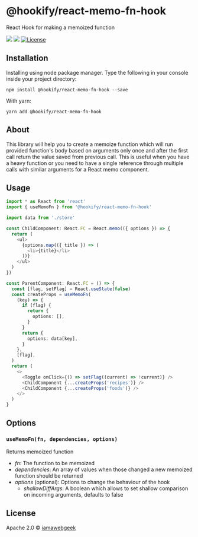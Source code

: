 # @hookify/react-memo-fn-hook
React Hook for making a memoized function

[![](https://img.shields.io/npm/v/@hookify/react-memo-fn-hook.svg)](https://www.npmjs.com/package/@hookify/react-memo-fn-hook)
[![](https://img.shields.io/npm/dt/@hookify/react-memo-fn-hook.svg)](https://www.npmjs.com/package/@hookify/react-memo-fn-hook)
[![License](https://img.shields.io/badge/License-Apache%202.0-blue.svg)](https://opensource.org/licenses/Apache-2.0)

## Installation
Installing using node package manager.
Type the following in your console inside your project directory:
```
npm install @hookify/react-memo-fn-hook --save
```

With yarn:
```
yarn add @hookify/react-memo-fn-hook
```

## About
This library will help you to create a memoize function which will run provided function's body based on arguments only once and after the first call return the value saved from previous call. This is useful when you have a heavy function or you need to have a single reference through multiple calls with similar arguments for a React memo component.

## Usage
```typescript jsx
import * as React from 'react'
import { useMemoFn } from '@hookify/react-memo-fn-hook'

import data from './store'

const ChildComponent: React.FC = React.memo(({ options }) => {
  return (
    <ul>
      {options.map(({ title }) => (
        <li>{title}</li>
      ))}
    </ul>
  )
})

const ParentComponent: React.FC = () => {
  const [flag, setFlag] = React.useState(false)
  const createProps = useMemoFn(
    (key) => {
      if (flag) {
        return {
          options: [],
        }
      }
      return {
        options: data[key],
      }
    },
    [flag],
  )
  return (
    <>
      <Toggle onClick={() => setFlag((current) => !current)} />
      <ChildComponent {...createProps('recipes')} />
      <ChildComponent {...createProps('foods')} />
    </>
  )
}
```

## Options

### `useMemoFn(fn, dependencies, options)`
Returns memoized function
- *fn*: The function to be memoized
- *dependencies*: An array of values when those changed a new memoized function should be returned
- *options* (optional): Options to change the behaviour of the hook
  - *shallowDiffArgs*: A boolean which allows to set shallow comparison on incoming arguments, defaults to false

## License
Apache 2.0 © [iamawebgeek](https://github.com/iamawebgeek)
